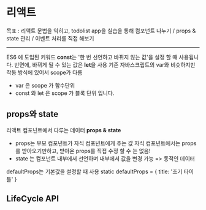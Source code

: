 # 리액트
목표 : 리액트 문법을 익히고, 
      todolist app을 실습을 통해 컴포넌트 나누기 / props & state 관리 / 이벤트 처리를 직접 해보기
***

ES6 에 도입된 키워드
**const**는 '한 번 선언하고 바뀌지 않는 값'을 설정 할 때 사용됩니다. 반면에, 바뀌게 될 수 있는 값은 **let**을 사용
기존 자바스크립트의 var와 비슷하지만 작동 방식에 있어서 scope가 다름
- var 은 scope 가 함수단위
- const 와 let 은 scope 가 블록 단위 입니다.

## props와 state
리액트 컴포넌트에서 다루는 데이터 **props & state**
- props는 부모 컴포넌트가 자식 컴포넌트에게 주는 값
  자식 컴포넌트에서는 props를 받아오기만하고, 받아온 props를 직접 수정 할 수 는 없음!
- state 는 컴포넌트 내부에서 선언하며 내부에서 값을 변경 가능 => 동적인 데이터 

defaultProps는 기본값을 설정할 때 사용
static defaultProps = {
  title: '초기 타이틀'
}


## LifeCycle API


